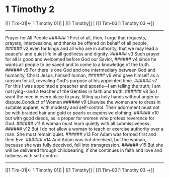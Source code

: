 # 1 Timothy 2

[[1 Tim-01|← 1 Timothy 01]] | [[1 Timothy]] | [[1 Tim-03|1 Timothy 03 →]]
***

Prayer for All People ###### 1 First of all, then, I urge that requests, prayers, intercessions, and thanks be offered on behalf of all people, ###### v2 even for kings and all who are in authority, that we may lead a peaceful and quiet life in all godliness and dignity. ###### v3 Such prayer for all is good and welcomed before God our Savior, ###### v4 since he wants all people to be saved and to come to a knowledge of the truth. ###### v5 For there is one God and one intermediary between God and humanity, Christ Jesus, himself human, ###### v6 who gave himself as a ransom for all, revealing God's purpose at his appointed time. ###### v7 For this I was appointed a preacher and apostle--I am telling the truth; I am not lying--and a teacher of the Gentiles in faith and truth. ###### v8 So I want the men in every place to pray, lifting up holy hands without anger or dispute.Conduct of Women ###### v9 Likewise the women are to dress in suitable apparel, with modesty and self-control. Their adornment must not be with braided hair and gold or pearls or expensive clothing, ###### v10 but with good deeds, as is proper for women who profess reverence for God. ###### v11 A woman must learn quietly with all submissiveness. ###### v12 But I do not allow a woman to teach or exercise authority over a man. She must remain quiet. ###### v13 For Adam was formed first and then Eve. ###### v14 And Adam was not deceived, but the woman, because she was fully deceived, fell into transgression. ###### v15 But she will be delivered through childbearing, if she continues in faith and love and holiness with self-control.

***
[[1 Tim-01|← 1 Timothy 01]] | [[1 Timothy]] | [[1 Tim-03|1 Timothy 03 →]]
